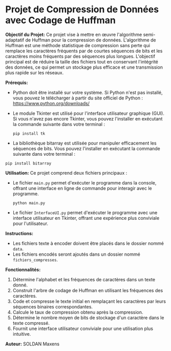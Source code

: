 # Projet de Compression de Données avec Codage de Huffman

**Objectif du Projet:**
Ce projet vise à mettre en œuvre l'algorithme semi-adaptatif de Huffman pour la compression de données. L'algorithme de Huffman est une méthode statistique de compression sans perte qui remplace les caractères fréquents par de courtes séquences de bits et les caractères moins fréquents par des séquences plus longues. L'objectif principal est de réduire la taille des fichiers tout en conservant l'intégrité des données, ce qui permet un stockage plus efficace et une transmission plus rapide sur les réseaux.

**Prérequis:**
- Python doit être installé sur votre système. Si Python n'est pas installé, vous pouvez le télécharger à partir du site officiel de Python : https://www.python.org/downloads/
- Le module Tkinter est utilisé pour l'interface utilisateur graphique (GUI). Si vous n'avez pas encore Tkinter, vous pouvez l'installer en exécutant la commande suivante dans votre terminal :
  ```
  pip install tk
  ```

- La bibliothèque bitarray est utilisée pour manipuler efficacement les séquences de bits. Vous pouvez l'installer en exécutant la commande suivante dans votre terminal :
```
pip install bitarray
```

**Utilisation:**
Ce projet comprend deux fichiers principaux :
- Le fichier `main.py` permet d'exécuter le programme dans la console, offrant une interface en ligne de commande pour interagir avec le programme.
  ```
  python main.py
  ```
- Le fichier `InterfaceUI.py` permet d'exécuter le programme avec une interface utilisateur en Tkinter, offrant une expérience plus conviviale pour l'utilisateur.

**Instructions:**
- Les fichiers texte à encoder doivent être placés dans le dossier nommé `data`.
- Les fichiers encodés seront ajoutés dans un dossier nommé `fichiers_compresses`.

**Fonctionnalités:**
1. Détermine l'alphabet et les fréquences de caractères dans un texte donné.
2. Construit l'arbre de codage de Huffman en utilisant les fréquences des caractères.
3. Code et compresse le texte initial en remplaçant les caractères par leurs séquences binaires correspondantes.
4. Calcule le taux de compression obtenu après la compression.
5. Détermine le nombre moyen de bits de stockage d'un caractère dans le texte compressé.
6. Fournit une interface utilisateur conviviale pour une utilisation plus intuitive.

**Auteur:**
SOLDAN Maxens
